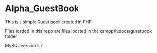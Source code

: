 # Alpha_GuestBook

This is a simple Guest book created in PHP

Files loaded in this repo are files located in the xampp/htdocs/guestbook folder

MySQL version 5.7
